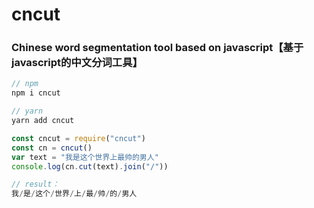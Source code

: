 # cncut
### Chinese word segmentation tool based on javascript【基于javascript的中文分词工具】
```javascript
// npm
npm i cncut

// yarn 
yarn add cncut
```
```javascript
const cncut = require("cncut")
const cn = cncut()
var text = "我是这个世界上最帅的男人"
console.log(cn.cut(text).join("/"))

// result：
我/是/这个/世界/上/最/帅/的/男人
```